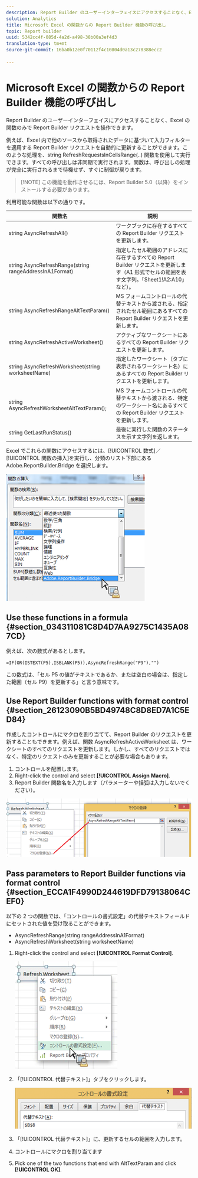 ```yaml
---
description: Report Builder のユーザーインターフェイスにアクセスすることなく、Excel の関数のみで Report Builder リクエストを操作できます。
solution: Analytics
title: Microsoft Excel の関数からの Report Builder 機能の呼び出し
topic: Report builder
uuid: 5342cc4f-085d-4a2d-a498-38b00a3ef4d3
translation-type: tm+mt
source-git-commit: 16ba0b12e0f70112f4c10804d0a13c278388ecc2

---
```



# Microsoft Excel の関数からの Report Builder 機能の呼び出し

Report Builder のユーザーインターフェイスにアクセスすることなく、Excel の関数のみで Report Builder リクエストを操作できます。

例えば、Excel 内で他のソースから取得されたデータに基づいて入力フィルターを適用する Report Builder リクエストを自動的に更新することができます。このような処理を、string RefreshRequestsInCellsRange(..) 関数を使用して実行できます。すべての呼び出しは非同期で実行されます。関数は、呼び出しの処理が完全に実行されるまで待機せず、すぐに制御が戻ります。

> [!NOTE] この機能を動作させるには、Report Builder 5.0（以降）をインストールする必要があります。

利用可能な関数は以下の通りです。

| 関数名 | 説明 |
|---|---|
| string AsyncRefreshAll() | ワークブックに存在するすべての Report Builder リクエストを更新します。 |
| string AsyncRefreshRange(string rangeAddressInA1Format) | 指定したセル範囲のアドレスに存在するすべての Report Builder リクエストを更新します（A1 形式でセルの範囲を表す文字列。「Sheet1!A2:A10」など）。 |
| string AsyncRefreshRangeAltTextParam() | MS フォームコントロールの代替テキストから渡される、指定されたセル範囲にあるすべての Report Builder リクエストを更新します。 |
| string AsyncRefreshActiveWorksheet() | アクティブなワークシートにあるすべての Report Builder リクエストを更新します。 |
| string AsyncRefreshWorksheet(string worksheetName) | 指定したワークシート（タブに表示されるワークシート名）にあるすべての Report Builder リクエストを更新します。 |
| string AsyncRefreshWorksheetAltTextParam(); | MS フォームコントロールの代替テキストから渡される、特定のワークシート名にあるすべての Report Builder リクエストを更新します。 |
| string GetLastRunStatus() | 最後に実行した関数のステータスを示す文字列を返します。 |

Excel でこれらの関数にアクセスするには、[!UICONTROL 数式]／[!UICONTROL 関数の挿入]を実行し、分類のリスト下部にある Adobe.ReportBuilder.Bridge を選択します。

![](assets/arb_functions.png)

## Use these functions in a formula {#section_034311081C8D4D7AA9275C1435A087CD}

例えば、次の数式があるとします。

```
=IF(OR(ISTEXT(P5),ISBLANK(P5)),AsyncRefreshRange("P9"),"")
```

この数式は、「セル P5 の値がテキストであるか、または空白の場合は、指定した範囲（セル P9）を更新する」と言う意味です。

## Use Report Builder functions with format control {#section_26123090B5BD49748C8D8ED7A1C5ED84}

作成したコントロールにマクロを割り当てて、Report Builder のリクエストを更新することもできます。例えば、関数 AsyncRefreshActiveWorksheet は、ワークシートのすべてのリクエストを更新します。しかし、すべてのリクエストではなく、特定のリクエストのみを更新することが必要な場合もあります。

1. コントロールを配置します。
1. Right-click the control and select **[!UICONTROL Assign Macro]**.
1. Report Builder 関数名を入力します（パラメーターや括弧は入力しないでください）。

![](assets/assign_macro.png)

## Pass parameters to Report Builder functions via format control {#section_ECCA1F4990D244619DFD79138064CEF0}

以下の 2 つの関数では、「コントロールの書式設定」の代替テキストフィールドにセットされた値を受け取ることができます。

* AsyncRefreshRange(string rangeAddressInA1Format)
* AsyncRefreshWorksheet(string worksheetName)

1. Right-click the control and select **[!UICONTROL Format Control]**.

   ![](assets/format_control.png)

1. 「[!UICONTROL 代替テキスト]」タブをクリックします。

   ![](assets/alt_text.png)

1. 「[!UICONTROL 代替テキスト]」に、更新するセルの範囲を入力します。
1. コントロールにマクロを割り当てます

1. Pick one of the two functions that end with AltTextParam and click **[!UICONTROL OK]**.

